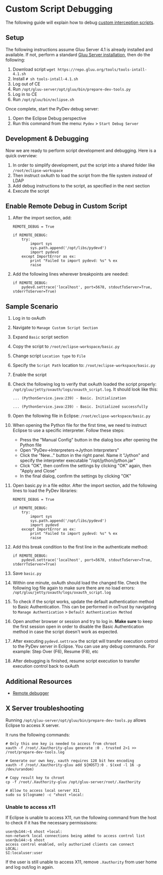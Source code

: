 # Custom Script Debugging
The following guide will explain how to debug [custom interception scripts](../admin-guide/custom-script.md). 

## Setup

The following instructions assume Gluu Server 4.1 is already installed and available. If not, perform a standard [Gluu Server installation](../installation-guide/index.md), then do the following: 

1. Download script `wget https://repo.gluu.org/tools/tools-intall-4.1.sh`
1. Install `# sh tools-intall-4.1.sh`
1. Log out of CE
1. Run `/opt/gluu-server/opt/gluu/bin/prepare-dev-tools.py`
1. Log in to CE
1. Run `/opt/gluu/bin/eclipse.sh`

Once complete, start the PyDev debug server:

1. Open the Eclipse Debug perspective   
1. Run this command from the menu: `Pydev` > `Start Debug Server`

## Development & Debugging

Now we are ready to perform script development and debugging. Here is a quick overview:

1. In order to simplify development, put the script into a shared folder like `/root/eclipse-workspace`
1. Then instruct oxAuth to load the script from the file system *instead* of LDAP
1. Add debug instructions to the script, as specified in the next section
1. Execute the script

## Enable Remote Debug in Custom Script

1. After the import section, add:   
  
    ```
    REMOTE_DEBUG = True
    
    if REMOTE_DEBUG:
        try:
            import sys
            sys.path.append('/opt/libs/pydevd')
            import pydevd
        except ImportError as ex:
            print "Failed to import pydevd: %s" % ex
            raise
    ```     
      
1. Add the following lines wherever breakpoints are needed:   
  
    ```
    if REMOTE_DEBUG:
        pydevd.settrace('localhost', port=5678, stdoutToServer=True, stderrToServer=True)
    ```

## Sample Scenario

1. Log in to oxAuth 
1. Navigate to `Manage Custom Script Section`  
1. Expand `Basic` script section  
1. Copy the script to `/root/eclipse-workspace/basic.py`  
1. Change script `Location type` to `File`  
1. Specify the `Script Path` location to: `/root/eclipse-workspace/basic.py`  
1. Enable the script  
1. Check the following log to verify that oxAuth loaded the script properly: `/opt/gluu/jetty/oxauth/logs/oxauth_script.log`. It should look like this:    

    ```
    ... (PythonService.java:239) - Basic. Initialization

    ... (PythonService.java:239) - Basic. Initialized successfully
   
    ```

1. Open the following file in Eclipse: `/root/eclipse-workspace/basic.py` 
1. When opening the Python file for the first time, we need to instruct Eclipse to use a specific interpreter. Follow these steps:
  
    - Press the "Manual Config" button in the dialog box after opening the Python file
    - Open "PyDev->Interpreters->Jython Interpreters"
    - Click the "New..." button in the right panel. Name it "Jython" and specify the interpreter executable "/opt/jython/jython.jar"
    - Click "OK", then confirm the settings by clicking "OK" again, then "Apply and Close"
    - In the final dialog, confirm the settings by clicking "OK"

1. Open basic.py in a file editor. After the import section, add the following lines to load the PyDev libraries:

    ```  
    REMOTE_DEBUG = True  
  
    if REMOTE_DEBUG:  
        try:  
            import sys  
            sys.path.append('/opt/libs/pydevd')  
            import pydevd  
        except ImportError as ex:  
            print "Failed to import pydevd: %s" % ex  
            raise  
    ```    

1. Add this break condition to the first line in the authenticate method:

    ```  
    if REMOTE_DEBUG:   
        pydevd.settrace('localhost', port=5678, stdoutToServer=True, stderrToServer=True)  

    ```

1. Save `basic.py`   
1. Within one minute, oxAuth should load the changed file. Check the following log file again to make sure there are no load errors: `/opt/gluu/jetty/oxauth/logs/oxauth_script.log`    
1. To check if the script works, update the default authentication method to Basic Authentication. This can be performed in oxTrust by navigating to `Manage Authentication` > `Default Authentication Method`   
1. Open another browser or session and try to log in. **Make sure** to keep the first session open in order to disable the Basic Authentication method in case the script doesn't work as expected.  
1. After executing `pydevd.settrace` the script will transfer execution control to the PyDev server in Eclipse. You can use any debug commands. For example: Step Over (F6), Resume (F8), etc     
1. After debugging is finished, resume script execution to transfer execution control back to oxAuth

## Additional Resources
- [Remote debugger](http://www.pydev.org/manual_adv_remote_debugger.html)

## X Server troubleshooting
Running `/opt/gluu-server/opt/gluu/bin/prepare-dev-tools.py` allows Eclipse to access X server. 

It runs the following commands:

```
# Only this one key is needed to access from chroot 
xauth -f /root/.Xauthority-gluu generate :0 . trusted 2>1 >> /root/prepare-dev-tools.log

# Generate our own key, xauth requires 128 bit hex encoding
xauth -f /root/.Xauthority-gluu add ${HOST}:0 . $(xxd -l 16 -p /dev/urandom)

# Copy result key to chroot
cp -f /root/.Xauthority-gluu /opt/gluu-server/root/.Xauthority

# Allow to access local server X11   
sudo su $(logname) -c "xhost +local:
```

### Unable to access x11

If Eclipse is unable to access X11, run the following command from the host to check if it has the necessary permissisons:

```
user@u144:~$ xhost +local:
non-network local connections being added to access control list
user@u144:~$ xhost 
access control enabled, only authorized clients can connect
LOCAL:
SI:localuser:user
```

If the user is still unable to access X11, remove `.Xauthority` from user home and log out/log in again.
